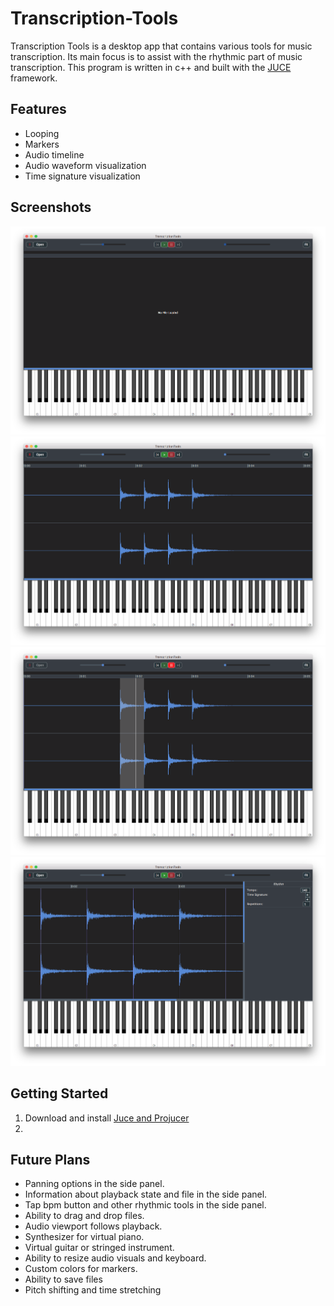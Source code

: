 # Transcription-Tools

Transcription Tools is a desktop app that contains various tools for music transcription. Its main focus is to assist with the rhythmic part of music transcription. This program is written in c++ and built with the [JUCE](https://juce.com) framework.

## Features
- Looping
- Markers
- Audio timeline
- Audio waveform visualization
- Time signature visualization

## Screenshots
![Inital screen](/Screenshots/Screenshot1.png) ![File loaded](/Screenshots/Screenshot2.png)
![Looping section](/Screenshots/Screenshot3.png) ![4/4 Time Signature in 140 bpm](/Screenshots/Screenshot4.png)

## Getting Started

1. Download and install [Juce and Projucer](https://shop.juce.com/get-juce/download)
2. 

## Future Plans
- Panning options in the side panel.
- Information about playback state and file in the side panel.
- Tap bpm button and other rhythmic tools in the side panel.
- Ability to drag and drop files.
- Audio viewport follows playback.
- Synthesizer for virtual piano.
- Virtual guitar or stringed instrument.
- Ability to resize audio visuals and keyboard.
- Custom colors for markers.
- Ability to save files
- Pitch shifting and time stretching
